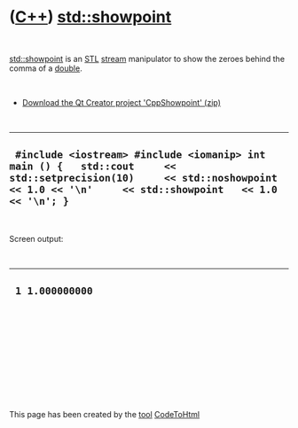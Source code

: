 
 

 

 

 

 

([C++](Cpp.md)) [std::showpoint](CppShowpoint.md)
===================================================

 

[std::showpoint](CppShowpoint.md) is an [STL](CppStl.md)
[stream](CppStream.md) manipulator to show the zeroes behind the comma
of a [double](CppDouble.md).

 

-   [Download the Qt Creator project
    'CppShowpoint' (zip)](CppShowpoint.md)

 

  -----------------------------------------------------------------------------------------------------------------------------------------------------------------------------------
  ` #include <iostream> #include <iomanip> int main () {   std::cout     << std::setprecision(10)     << std::noshowpoint << 1.0 << '\n'     << std::showpoint   << 1.0 << '\n'; }`
  -----------------------------------------------------------------------------------------------------------------------------------------------------------------------------------

 

Screen output:

 

  ------------------
  ` 1 1.000000000`
  ------------------

 

 

 

 

 

 

This page has been created by the [tool](Tools.md)
[CodeToHtml](ToolCodeToHtml.md)
